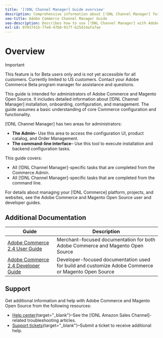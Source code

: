 ```yaml
---
title: '[!DNL Channel Manager] Guide overview'
description: Comprehensive information about [!DNL Channel Manager] for Adobe Commerce and Magento Open Source administrators, including installation and onboarding
seo-title: Adobe Commerce Channel Manager Guide
seo-description: Describes how to use [!DNL Channel Manager] with Adobe Commerce or Magento Open Source.
exl-id: 0703741b-77e0-47b0-917f-b25d14afa7ae
---
```


# Overview

>[!IMPORTANT]
>
> This feature is for Beta users only and is not yet accessible for all customers. Currently limited to US customers. Contact your Adobe Commerce Beta program manager for assistance and questions.

This guide is intended for administrators of Adobe Commerce and Magento Open Source. It includes detailed information
about [!DNL Channel Manager] installation, onboarding, configuration, and management. The guide assumes a basic
understanding of core Commerce configuration and functionality.

[!DNL Channel Manager] has two areas for administrators:

* **The Admin**– Use this area to access the configuration UI, product catalog, and Order Management.
* **The command-line interface**– Use this tool to execute installation and backend configuration tasks.

This guide covers:

* All [!DNL Channel Manager]-specific tasks that are completed from the Commerce Admin.
* All [!DNL Channel Manager]-specific tasks that are completed from the command line.

For details about managing your [!DNL Commerce] platform, projects, and websites, see the Adobe Commerce and Magento Open Source user and developer guides.

## Additional Documentation

| Guide                                                                | Description                                                                                        |
|----------------------------------------------------------------------|----------------------------------------------------------------------------------------------------|
| [Adobe Commerce 2.4 User Guide](https://docs.magento.com/user-guide) | Merchant-focused documentation for both Adobe Commerce and Magento Open Source                     |
| [Adobe Commerce 2.4 Developer Guide](https://devdocs.magento.com)    | Developer-focused documentation used for build and customize Adobe Commerce or Magento Open Source |

## Support

Get additional information and help with Adobe Commerce and Magento Open Source from the following resources:

* [Help center](https://support.magento.com/hc/en-us){target="_blank"}–See the [!DNL Amazon Sales Channel]-related troubleshooting articles.
* [Support tickets](https://support.magento.com/hc/en-us/articles/360000913794#submit-ticket){target="_blank"}–Submit a ticket to receive additional help.
